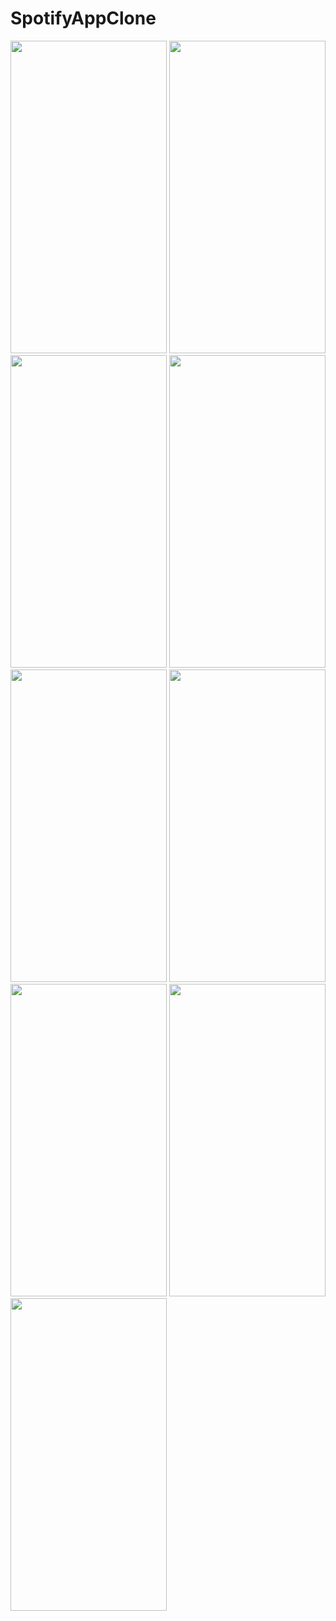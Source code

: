 # SpotifyAppClone
<img src="https://user-images.githubusercontent.com/92275173/214079822-27737b4b-ee7d-4979-bd70-0bc040ce1f5c.png" height="500" width="250" > <img src="https://user-images.githubusercontent.com/92275173/214079834-6daf700f-8108-4666-ad30-2bf1b468aed7.png" height="500" width="250" > <img src="https://user-images.githubusercontent.com/92275173/214079842-bd442061-e589-4ed1-b5e5-17d89198be49.png" height="500" width="250" > <img src="https://user-images.githubusercontent.com/92275173/214079849-1d3bdcd2-5be5-4496-a296-0c64abf384ab.png" height="500" width="250" >
<img src="https://user-images.githubusercontent.com/92275173/214079863-990868a7-1658-467c-b64c-a14077fdda38.png" height="500" width="250" >
<img src="https://user-images.githubusercontent.com/92275173/214079875-49d3af12-9f1d-4d7f-a450-2c72263254a6.png" height="500" width="250" >
<img src="https://user-images.githubusercontent.com/92275173/214079889-a73aa101-2ee9-44ad-b7ed-4652de754d55.png" height="500" width="250" >
<img src="https://user-images.githubusercontent.com/92275173/214079908-a358d9e6-1d69-4e0d-8cfd-1acf19ca5bbe.png" height="500" width="250" >
<img src="https://user-images.githubusercontent.com/92275173/214079984-86e3520a-a228-4fad-88ad-baef5536a92c.png" height="500" width="250" >
